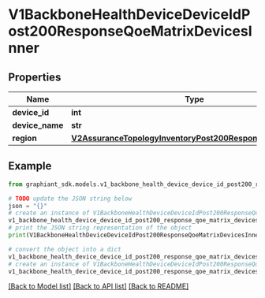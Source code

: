 # V1BackboneHealthDeviceDeviceIdPost200ResponseQoeMatrixDevicesInner


## Properties

Name | Type | Description | Notes
------------ | ------------- | ------------- | -------------
**device_id** | **int** |  | [optional] 
**device_name** | **str** |  | [optional] 
**region** | [**V2AssuranceTopologyInventoryPost200ResponseRegionsInner**](V2AssuranceTopologyInventoryPost200ResponseRegionsInner.md) |  | [optional] 

## Example

```python
from graphiant_sdk.models.v1_backbone_health_device_device_id_post200_response_qoe_matrix_devices_inner import V1BackboneHealthDeviceDeviceIdPost200ResponseQoeMatrixDevicesInner

# TODO update the JSON string below
json = "{}"
# create an instance of V1BackboneHealthDeviceDeviceIdPost200ResponseQoeMatrixDevicesInner from a JSON string
v1_backbone_health_device_device_id_post200_response_qoe_matrix_devices_inner_instance = V1BackboneHealthDeviceDeviceIdPost200ResponseQoeMatrixDevicesInner.from_json(json)
# print the JSON string representation of the object
print(V1BackboneHealthDeviceDeviceIdPost200ResponseQoeMatrixDevicesInner.to_json())

# convert the object into a dict
v1_backbone_health_device_device_id_post200_response_qoe_matrix_devices_inner_dict = v1_backbone_health_device_device_id_post200_response_qoe_matrix_devices_inner_instance.to_dict()
# create an instance of V1BackboneHealthDeviceDeviceIdPost200ResponseQoeMatrixDevicesInner from a dict
v1_backbone_health_device_device_id_post200_response_qoe_matrix_devices_inner_from_dict = V1BackboneHealthDeviceDeviceIdPost200ResponseQoeMatrixDevicesInner.from_dict(v1_backbone_health_device_device_id_post200_response_qoe_matrix_devices_inner_dict)
```
[[Back to Model list]](../README.md#documentation-for-models) [[Back to API list]](../README.md#documentation-for-api-endpoints) [[Back to README]](../README.md)


